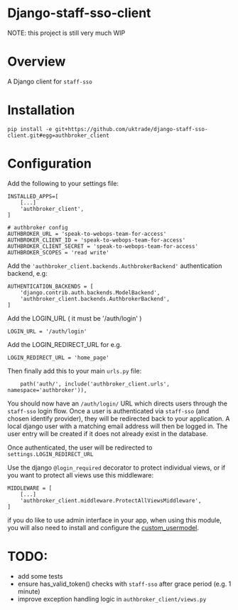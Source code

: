 # Django-staff-sso-client

NOTE: this project is still very much WIP

# Overview

A Django client for `staff-sso`

# Installation

`pip install -e git+https://github.com/uktrade/django-staff-sso-client.git#egg=authbroker_client`

# Configuration

Add the following to your settings file:

```
INSTALLED_APPS=[
    [...]
    'authbroker_client',
]
```

```
# authbroker config
AUTHBROKER_URL = 'speak-to-webops-team-for-access'
AUTHBROKER_CLIENT_ID = 'speak-to-webops-team-for-access'
AUTHBROKER_CLIENT_SECRET = 'speak-to-webops-team-for-access'
AUTHBROKER_SCOPES = 'read write'
```

Add the `'authbroker_client.backends.AuthbrokerBackend'` authentication backend, e.g:

```
AUTHENTICATION_BACKENDS = [
    'django.contrib.auth.backends.ModelBackend',
    'authbroker_client.backends.AuthbrokerBackend',
]
```

Add the LOGIN_URL ( it must be '/auth/login' )
```
LOGIN_URL = '/auth/login'
```

Add the LOGIN_REDIRECT_URL for e.g.
```
LOGIN_REDIRECT_URL = 'home_page'
```

Then finally add this to your main `urls.py` file:

`    path('auth/', include('authbroker_client.urls', namespace='authbroker')),`


You should now have an `/auth/login/` URL which directs users through the `staff-sso` login flow. Once a user is
authenticated via `staff-sso` (and chosen identify provider), they will be redirected back to your application.
A local django user with a matching email address will then be logged in. The user entry will be created if it does
not already exist in the database.

Once authenticated, the user will be redirected to `settings.LOGIN_REDIRECT_URL`

Use the django `@login_required` decorator to protect individual views, or if you want to protect all views use this middleware:

```
MIDDLEWARE = [
    [...]
    'authbroker_client.middleware.ProtectAllViewsMiddleware',
]
```

if you do like to use admin interface  in your app, when using this module, you will also need to install and configure the [custom_usermodel](https://github.com/uktrade/django-staff-sso-usermodel).

# TODO:

* add some tests
* ensure has_valid_token() checks with `staff-sso` after grace period (e.g. 1 minute)
* improve exception handling logic in `authbroker_client/views.py`
